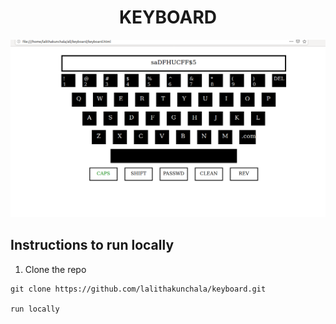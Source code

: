 <p>
  <h1 align="center">KEYBOARD</h1>
</p>

![](https://raw.githubusercontent.com/lalithakunchala/keyboard/master/Keyboard.png)
  

## Instructions to run locally

1. Clone the repo
```
git clone https://github.com/lalithakunchala/keyboard.git

run locally

```
